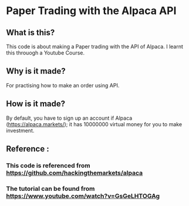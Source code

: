 # Paper Trading with the Alpaca API

## What is this?
This code is about making a Paper trading with the API of Alpaca. I learnt this throuogh a Youtube Course.

## Why is it made?
For practising how to make an order using API.

## How is it made?
By default, you have to sign up an account if Alpaca (https://alpaca.markets/); it has 10000000 virtual money for you to make investment.

## Reference :
### This code is referenced from https://github.com/hackingthemarkets/alpaca
### The tutorial can be found from https://www.youtube.com/watch?v=GsGeLHTOGAg
